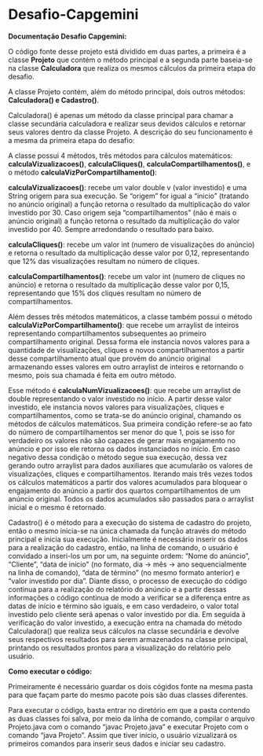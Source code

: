 # Desafio-Capgemini
**Documentação Desafio Capgemini:**

O código fonte desse projeto está dividido em duas partes, a primeira é a classe **Projeto** que contém o método principal e a segunda parte baseia-se na classe **Calculadora** que realiza os mesmos cálculos da primeira etapa do desafio.

A classe Projeto contém, além do método principal, dois outros métodos: **Calculadora() e Cadastro()**. 

Calculadora() é apenas um método da classe principal para chamar a classe secundária calculadora e realizar seus devidos cálculos e retornar seus valores dentro da classe Projeto. A descrição do seu funcionamento é a mesma da primeira etapa do desafio: 

A classe possui 4 métodos, três métodos para cálculos matemáticos: **calculaVizualizacoes()**, **calculaCliques()**, **calculaCompartilhamentos()**, e o método **calculaVizPorCompartilhamento()**:

**calculaVizualizacoes()**: recebe um valor double v (valor investido) e uma String origem para sua execução. Se “origem” for igual a “inicio” (tratando no anúncio original) a função retorna o resultado da multiplicação do valor investido por 30. Caso origem seja “compartilhamentos” (não é mais o anúncio original) a função retorna o resultado da multiplicação do valor investido por 40. Sempre arredondando o resultado para baixo. 

**calculaCliques()**: recebe um valor int (numero de visualizações do anúncio) e retorna o resultado da multiplicação desse valor por 0,12, representando que 12% das visualizações resultam no número de cliques. 

**calculaCompartilhamentos()**: recebe um valor int (numero de cliques no anúncio) e retorna o resultado da multiplicação desse valor por 0,15, representando que 15% dos cliques resultam no número de compartilhamentos. 

Além desses três métodos matemáticos, a classe também possui o método **calculaVizPorCompartilhamento()**: que recebe um arraylist de inteiros representando compartilhamentos subsequentes ao primeiro compartilhamento original. Dessa forma ele instancia novos valores para a quantidade de visualizações, cliques e novos compartilhamentos a partir desse compartilhamento atual que provém do anúncio original armazenando esses valores em outro arraylist de inteiros e retornando o mesmo, pois sua chamada é feita em outro método.

Esse método é **calculaNumVizualizacoes()**: que recebe um arraylist de double representando o valor investido no início. A partir desse valor investido, ele instancia novos valores para visualizações, cliques e compartilhamentos, como se trata-se do anúncio original, chamando os métodos de cálculos matemáticos. Sua primeira condição refere-se ao fato do número de compartilhamentos ser menor do que 1, pois se isso for verdadeiro os valores não são capazes de gerar mais engajamento no anúncio e por isso ele retorna os dados instanciados no início. Em caso negativo dessa condição o método segue sua execução, dessa vez gerando outro arraylist para dados auxiliares que acumularão os valores de visualizações, cliques e compartilhamentos. Iterando mais três vezes todos os cálculos matemáticos a partir dos valores acumulados para bloquear o engajamento do anúncio a partir dos quartos compartilhamentos de um anúncio original. Todos os dados acumulados são passados para o arraylist inicial e o mesmo é retornado. 

Cadastro() é o método para a execução do sistema de cadastro do projeto, então o mesmo inicia-se na única chamada da função através do método principal e inicia sua execução. 
Inicialmente é necessário inserir os dados para a realização do cadastro, então, na linha de comando, o usuário é convidado a inseri-los um por um, na seguinte ordem: “Nome do anúncio”, “Cliente”, “data de início" (no formato, dia -> mês -> ano sequencialmente na linha de comando), “data de término” (no mesmo formato anterior) e “valor investido por dia”. 
Diante disso, o processo de execução do código continua para a realização do relatório do anúncio e a partir dessas informações o código continua de modo a verificar se a diferença entre as datas de início e término são iguais, e em caso verdadeiro, o valor total investido pelo cliente será apenas o valor investido por dia. 
Em seguida à verificação do valor investido, a execução entra na chamada do método Calculadora() que realiza seus cálculos na classe secundária e devolve seus respectivos resultados para serem armazenados na classe principal, printando os resultados prontos para a visualização do relatório pelo usuário. 


**Como executar o código:** 

Primeiramente é necessário guardar os dois cógidos fonte na mesma pasta para que façam parte do mesmo pacote pois são duas classes diferentes.

Para executar o código, basta entrar no diretório em que a pasta contendo as duas classes foi salva, por meio da linha de comando, compilar o arquivo Projeto.java com o comando “javac Projeto.java” e executar Projeto com o comando “java Projeto”. Assim que tiver início, o usuário vizualizará os primeiros comandos para inserir seus dados e iniciar seu cadastro. 
